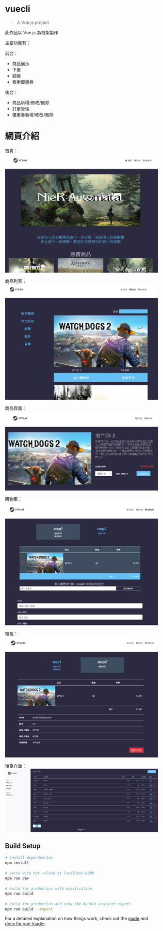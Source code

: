# vuecli

> A Vue.js project

此作品以 Vue.js 為框架製作

主要功能有：

前台：
* 商品展示
* 下單
* 結帳
* 套用優惠券

後台：
* 商品新增/修改/刪除
* 訂單管理
* 優惠券新增/修改/刪除

# 網頁介紹

首頁：
![image](https://github.com/ab100777/vuecli/blob/master/img/%E9%A6%96%E9%A0%81.png)

商品列表：
![image](https://github.com/ab100777/vuecli/blob/master/img/%E5%85%A8%E9%83%A8%E5%95%86%E5%93%81.png)

商品頁面：
![image](https://github.com/ab100777/vuecli/blob/master/img/%E7%B4%B0%E7%AF%80.png)

購物車：
![image](https://github.com/ab100777/vuecli/blob/master/img/%E8%B3%BC%E7%89%A9%E8%BB%8A.png)

結帳：
![image](https://github.com/ab100777/vuecli/blob/master/img/%E7%B5%90%E5%B8%B3.png)

後臺介面：
![image](https://github.com/ab100777/vuecli/blob/master/img/%E5%BE%8C%E5%8F%B0.png)

## Build Setup

``` bash
# install dependencies
npm install

# serve with hot reload at localhost:8080
npm run dev

# build for production with minification
npm run build

# build for production and view the bundle analyzer report
npm run build --report
```

For a detailed explanation on how things work, check out the [guide](http://vuejs-templates.github.io/webpack/) and [docs for vue-loader](http://vuejs.github.io/vue-loader).
